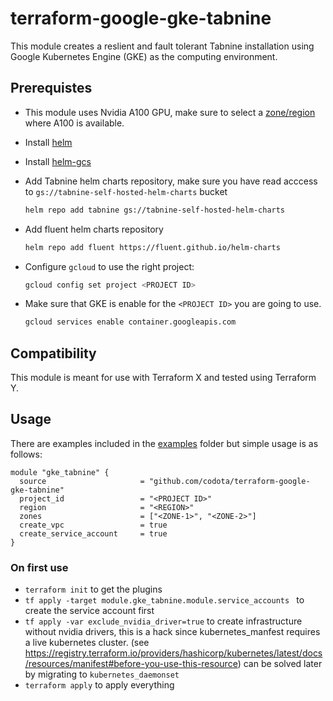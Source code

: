 # terraform-google-gke-tabnine

This module creates a reslient and fault tolerant Tabnine installation using Google
Kubernetes Engine (GKE) as the computing environment.

## Prerequistes

- This module uses Nvidia A100 GPU, make sure to select a [zone/region](https://cloud.google.com/compute/docs/gpus/gpu-regions-zones) where A100 is available.
- Install [helm](https://helm.sh/)
- Install [helm-gcs](https://github.com/hayorov/helm-gcs)
- Add Tabnine helm charts repository, make sure you have read acccess to `gs://tabnine-self-hosted-helm-charts` bucket
  ```bash
  helm repo add tabnine gs://tabnine-self-hosted-helm-charts
  ```

- Add fluent helm charts repository
  ```bash
  helm repo add fluent https://fluent.github.io/helm-charts
  ```

- Configure `gcloud` to use the right project:

  ```bash
  gcloud config set project <PROJECT ID>
  ```

- Make sure that GKE is enable for the `<PROJECT ID>` you are going to use.

  ```bash
  gcloud services enable container.googleapis.com
  ```

## Compatibility

This module is meant for use with Terraform X and tested using Terraform Y.

## Usage

There are examples included in the [examples](./examples/) folder but simple usage is as follows:

```hcl
module "gke_tabnine" {
  source                     = "github.com/codota/terraform-google-gke-tabnine"
  project_id                 = "<PROJECT ID>"
  region                     = "<REGION>"
  zones                      = ["<ZONE-1>", "<ZONE-2>"]
  create_vpc                 = true
  create_service_account     = true
}
```

### On first use

- `terraform init` to get the plugins
- `tf apply -target module.gke_tabnine.module.service_accounts
 ` to create the service account first  
- `tf apply -var exclude_nvidia_driver=true`
   to create infrastructure without nvidia drivers, this is a hack since kubernetes_manfest requires a live kubernetes cluster. (see https://registry.terraform.io/providers/hashicorp/kubernetes/latest/docs/resources/manifest#before-you-use-this-resource)
   can be solved later by migrating to `kubernetes_daemonset`
- `terraform apply` to apply everything
